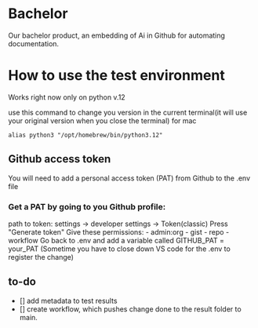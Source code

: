 # Bachelor
Our bachelor product, an embedding of Ai in Github for automating documentation.

# How to use the test environment
Works right now only on python v.12

use this command to change you version in the current terminal(it will use your original version when you close the terminal)
for mac

```shell
alias python3 "/opt/homebrew/bin/python3.12"
```
## Github access token
You will need to add a personal access token (PAT) from Github to the .env file

### Get a PAT by going to you Github profile:
path to token:
settings -> developer settings -> Token(classic)
Press "Generate token"
Give these permissions:
    - admin:org
    - gist
    - repo
    - workflow
Go back to .env and add a variable called GITHUB_PAT = your_PAT
(Sometime you have to close down VS code for the .env to register the change)

## to-do
- [] add metadata to test results
- [] create workflow, which pushes change done to the result folder to main.